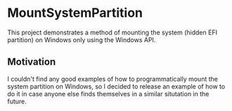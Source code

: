 # MountSystemPartition

This project demonstrates a method of mounting the system (hidden EFI partition) on Windows only using the Windows API.

## Motivation

I couldn't find any good examples of how to programmatically mount the system partition on Windows, so I decided to
release an example of how to do it in case anyone else finds themselves in a similar situtation in the future.